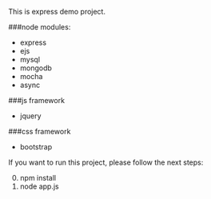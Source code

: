 This is express demo project.

###node modules:

* express
* ejs
* mysql
* mongodb
* mocha
* async

###js framework

* jquery

###css framework

* bootstrap

If you want to run this project, please follow the next steps:

0. npm install
0. node app.js 

